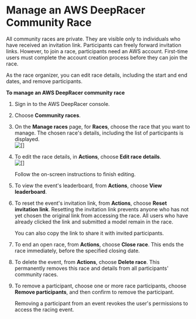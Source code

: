 # Manage an AWS DeepRacer Community Race<a name="deepracer-manage-community-races"></a>

All community races are private\. They are visible only to individuals who have received an invitation link\. Participants can freely forward invitation links\. However, to join a race, participants need an AWS account\. First\-time users must complete the account creation process before they can join the race\. 

As the race organizer, you can edit race details, including the start and end dates, and remove participants\.

**To manage an AWS DeepRacer community race**

1. Sign in to the AWS DeepRacer console\.

1. Choose **Community races**\.

1. On the **Manage races** page, for **Races**, choose the race that you want to manage\. The chosen race's details, including the list of participants is displayed\.  
![\[\]](http://docs.aws.amazon.com/deepracer/latest/developerguide/images/deepracer-community-race-manage.png)

   

1. To edit the race details, in **Actions**, choose **Edit race details**\.   
![\[\]](http://docs.aws.amazon.com/deepracer/latest/developerguide/images/deepracer-community-race-manage-actions.png)

   Follow the on\-screen instructions to finish editing\.

1. To view the event's leaderboard, from **Actions**, choose **View leaderboard**\.

1. To reset the event's invitation link, from **Actions**, choose **Reset invitation link**\. Resetting the invitation link prevents anyone who has not yet chosen the original link from accessing the race\. All users who have already clicked the link and submitted a model remain in the race\.

   You can also copy the link to share it with invited participants\. 

1. To end an open race, from **Actions**, choose **Close race**\. This ends the race immediately, before the specified closing date\.

1. To delete the event, from **Actions**, choose **Delete race**\. This permanently removes this race and details from all participants' community races\.

1. To remove a participant, choose one or more race participants, choose **Remove participants**, and then confirm to remove the participant\.

   Removing a participant from an event revokes the user's permissions to access the racing event\.